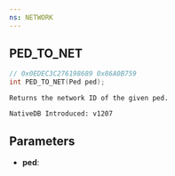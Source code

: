 ```yaml
---
ns: NETWORK
---
```

## PED_TO_NET

```c
// 0x0EDEC3C276198689 0x86A0B759
int PED_TO_NET(Ped ped);
```

```
Returns the network ID of the given ped.

NativeDB Introduced: v1207
```

## Parameters
* **ped**:
